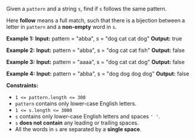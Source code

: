 Given a `pattern` and a string `s`, find if `s` follows the same pattern.

Here **follow** means a full match, such that there is a bijection between a letter in `pattern` and a **non-empty** word in `s`.

**Example 1:**
**Input:** pattern = "abba", s = "dog cat cat dog"
**Output:** true 

**Example 2:**
**Input:** pattern = "abba", s = "dog cat cat fish"
**Output:** false 

**Example 3:**
**Input:** pattern = "aaaa", s = "dog cat cat dog"
**Output:** false 

**Example 4:**
**Input:** pattern = "abba", s = "dog dog dog dog"
**Output:** false

**Constraints:**

*   `1 <= pattern.length <= 300`
*   `pattern` contains only lower-case English letters.
*   `1 <= s.length <= 3000`
*   `s` contains only lower-case English letters and spaces `' '`.
*   `s` **does not contain** any leading or trailing spaces.
*   All the words in `s` are separated by a **single space**.